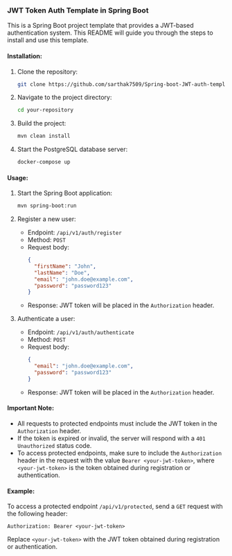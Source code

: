 ### JWT Token Auth Template in Spring Boot

This is a Spring Boot project template that provides a JWT-based authentication system. This README will guide you through the steps to install and use this template.

#### Installation:

1. Clone the repository:

   ```bash
   git clone https://github.com/sarthak7509/Spring-boot-JWT-auth-template.git
   ```

2. Navigate to the project directory:

   ```bash
   cd your-repository
   ```

3. Build the project:

   ```bash
   mvn clean install
   ```

4. Start the PostgreSQL database server:

   ```bash
   docker-compose up
   ```

#### Usage:

1. Start the Spring Boot application:

   ```bash
   mvn spring-boot:run
   ```

2. Register a new user:

    - Endpoint: `/api/v1/auth/register`
    - Method: `POST`
    - Request body:
      ```json
      {
        "firstName": "John",
        "lastName": "Doe",
        "email": "john.doe@example.com",
        "password": "password123"
      }
      ```
    - Response: JWT token will be placed in the `Authorization` header.

3. Authenticate a user:

    - Endpoint: `/api/v1/auth/authenticate`
    - Method: `POST`
    - Request body:
      ```json
      {
        "email": "john.doe@example.com",
        "password": "password123"
      }
      ```
    - Response: JWT token will be placed in the `Authorization` header.

#### Important Note:

- All requests to protected endpoints must include the JWT token in the `Authorization` header.
- If the token is expired or invalid, the server will respond with a `401 Unauthorized` status code.
- To access protected endpoints, make sure to include the `Authorization` header in the request with the value `Bearer <your-jwt-token>`, where `<your-jwt-token>` is the token obtained during registration or authentication.

#### Example:

To access a protected endpoint `/api/v1/protected`, send a `GET` request with the following header:

```
Authorization: Bearer <your-jwt-token>
```

Replace `<your-jwt-token>` with the JWT token obtained during registration or authentication.